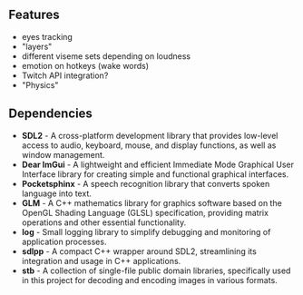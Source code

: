 ## Features

- eyes tracking
- "layers"
- different viseme sets depending on loudness
- emotion on hotkeys (wake words)
- Twitch API integration?
- "Physics"

## Dependencies

* **SDL2** - A cross-platform development library that provides low-level access to audio, keyboard, mouse, and display functions, as well as window management.
* **Dear ImGui** - A lightweight and efficient Immediate Mode Graphical User Interface library for creating simple and functional graphical interfaces.
* **Pocketsphinx** - A speech recognition library that converts spoken language into text.
* **GLM** - A C++ mathematics library for graphics software based on the OpenGL Shading Language (GLSL) specification, providing matrix operations and other essential functionality.
* **log** - Small logging library to simplify debugging and monitoring of application processes.
* **sdlpp** - A compact C++ wrapper around SDL2, streamlining its integration and usage in C++ applications.
* **stb** - A collection of single-file public domain libraries, specifically used in this project for decoding and encoding images in various formats.
